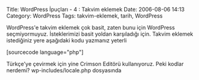 Title: WordPress İpuçları - 4 : Takvim eklemek
Date: 2006-08-06 14:13
Category: WordPress
Tags: takvim-eklemek, tarih, WordPress

WordPress'e takvim eklemek çok basit, zaten bunu için WordPress
seçmiyormuyuz. İsteklerimizi basit yoldan karşıladığı için. Takvim
eklemek istediğiniz yere aşağıdaki kodu yazmanız yeterli

[sourcecode language="php"]<?php get_calendar() ?>

Türkçe'ye çevirmek için yine Crimson Editörü kullanıyoruz. Peki kodlar
nerdemi? wp-includes/locale.php dosyasında

</p>

